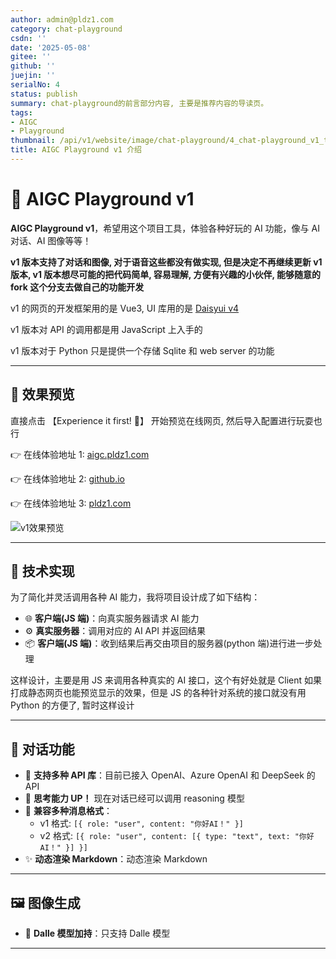 ```yaml
---
author: admin@pldz1.com
category: chat-playground
csdn: ''
date: '2025-05-08'
gitee: ''
github: ''
juejin: ''
serialNo: 4
status: publish
summary: chat-playground的前言部分内容, 主要是推荐内容的导读页。
tags:
- AIGC
- Playground
thumbnail: /api/v1/website/image/chat-playground/4_chat-playground_v1_thumbnail.png
title: AIGC Playground v1 介绍
---
```


# 🎨 AIGC Playground v1

**AIGC Playground v1**，希望用这个项目工具，体验各种好玩的 AI 功能，像与 AI 对话、AI 图像等等！

**v1 版本支持了对话和图像, 对于语音这些都没有做实现, 但是决定不再继续更新 v1 版本, v1 版本想尽可能的把代码简单, 容易理解, 方便有兴趣的小伙伴, 能够随意的 fork 这个分支去做自己的功能开发**

v1 的网页的开发框架用的是 Vue3, UI 库用的是 [Daisyui v4](https://v4.daisyui.com/)

v1 版本对 API 的调用都是用 JavaScript 上入手的

v1 版本对于 Python 只是提供一个存储 Sqlite 和 web server 的功能

---

## 👀 效果预览

直接点击 【Experience it first! 🚀】 开始预览在线网页, 然后导入配置进行玩耍也行

👉 在线体验地址 1: [aigc.pldz1.com](https://aigc.pldz1.com)

👉 在线体验地址 2: [github.io](https://pldz1.github.io/_codespace/chat-playground_v1/index.html#/login)

👉 在线体验地址 3: [pldz1.com](https://pldz1.com/_codespace/chat-playground_v1/index.html#/login)

![v1效果预览](/api/v1/website/image/code-space/chat-playground_v1_preview.gif)

---

## 🚀 技术实现

为了简化并灵活调用各种 AI 能力，我将项目设计成了如下结构：

- 🌐 **客户端(JS 端)**：向真实服务器请求 AI 能力
- ⚙️ **真实服务器**：调用对应的 AI API 并返回结果
- 📦 **客户端(JS 端)**：收到结果后再交由项目的服务器(python 端)进行进一步处理

这样设计，主要是用 JS 来调用各种真实的 AI 接口，这个有好处就是 Client 如果打成静态网页也能预览显示的效果，但是 JS 的各种针对系统的接口就没有用 Python 的方便了, 暂时这样设计

---

## 💬 对话功能

- 🎉 **支持多种 API 库**：目前已接入 OpenAI、Azure OpenAI 和 DeepSeek 的 API
- 🧠 **思考能力 UP！** 现在对话已经可以调用 reasoning 模型
- 🔄 **兼容多种消息格式**：
  - v1 格式: `[{ role: "user", content: "你好AI！" }]`
  - v2 格式: `[{ role: "user", content: [{ type: "text", text: "你好AI！" }] }]`
- ✨ **动态渲染 Markdown**：动态渲染 Markdown

---

## 🖼️ 图像生成

- 🌈 **Dalle 模型加持**：只支持 Dalle 模型

---